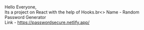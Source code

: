 Hello Everyone,<br>
Its a project on React with the help of Hooks.br<>
Name - Random Password Generator <br>
Link - https://passwordsecure.netlify.app/
